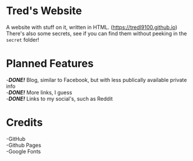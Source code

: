 # Tred's Website
A website with stuff on it, written in HTML. (https://tredI9100.github.io)<br>There's also some secrets, see if you can find them without peeking in the `secret` folder!
# Planned Features
-***DONE!*** Blog, similar to Facebook, but with less publically available private info<br>-***DONE!*** More links, I guess<br>-***DONE!*** Links to my social's, such as Reddit
# Credits
-GitHub<br>-Github Pages<br>-Google Fonts
